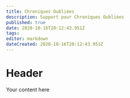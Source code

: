 ```yaml
---
title: Chroniques Oubliées
description: Support pour Chroniques Oubliées
published: true
date: 2020-10-16T20:12:43.951Z
tags: 
editor: markdown
dateCreated: 2020-10-16T20:12:43.951Z
---
```


# Header
Your content here